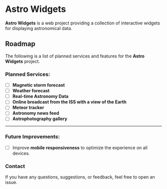 # Astro Widgets

**Astro Widgets** is a web project providing a collection of interactive widgets for displaying astronomical data.

## Roadmap
The following is a list of planned services and features for the **Astro Widgets** project.

### Planned Services:
- [ ] **Magnetic storm forecast**
- [ ] **Weather forecast**
- [ ] **Real-time Astronomy Data**
- [ ] **Online broadcast from the ISS with a view of the Earth**
- [ ] **Meteor tracker**  
- [ ] **Astronomy news feed**  
- [ ] **Astrophotography gallery**  

---

### Future Improvements:
- [ ] Improve **mobile responsiveness** to optimize the experience on all devices.

### Contact
If you have any questions, suggestions, or feedback, feel free to open an issue.